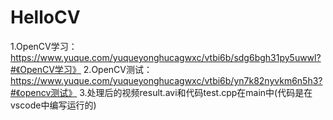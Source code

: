 # HelloCV
1.OpenCV学习：https://www.yuque.com/yuqueyonghucagwxc/vtbi6b/sdg6bgh31py5uwwl?#《OpenCV学习》
2.OpenCV测试：https://www.yuque.com/yuqueyonghucagwxc/vtbi6b/yn7k82nyvkm6n5h3?#《opencv测试》
3.处理后的视频result.avi和代码test.cpp在main中(代码是在vscode中编写运行的)
